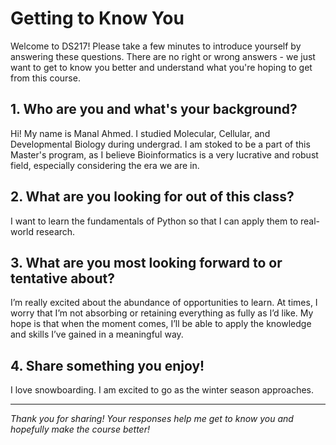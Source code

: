# Getting to Know You

Welcome to DS217! Please take a few minutes to introduce yourself by answering these questions. There are no right or wrong answers - we just want to get to know you better and understand what you're hoping to get from this course.

## 1. Who are you and what's your background?
Hi! My name is Manal Ahmed. I studied Molecular, Cellular, and Developmental Biology during undergrad. I am stoked to be a part of this Master's program, as I believe Bioinformatics is a very lucrative and robust field, especially considering the era we are in. 

## 2. What are you looking for out of this class?
I want to learn the fundamentals of Python so that I can apply them to real-world research.

## 3. What are you most looking forward to or tentative about?
I’m really excited about the abundance of opportunities to learn. At times, I worry that I’m not absorbing or retaining everything as fully as I’d like. My hope is that when the moment comes, I’ll be able to apply the knowledge and skills I’ve gained in a meaningful way.

## 4. Share something you enjoy!
I love snowboarding. I am excited to go as the winter season approaches. 


---

*Thank you for sharing! Your responses help me get to know you and hopefully make the course better!*